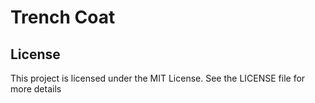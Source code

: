 # Trench Coat

## License
This project is licensed under the MIT License. See the LICENSE file for more details
